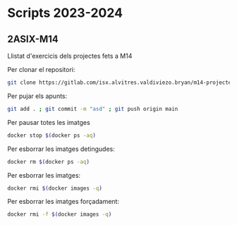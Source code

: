 # Scripts 2023-2024

## 2ASIX-M14

Llistat d'exercicis dels projectes fets a M14

Per clonar el repositori:
```bash
git clone https://gitlab.com/isx.alvitres.valdiviezo.bryan/m14-projectes.git
```

Per pujar els apunts:
```bash
git add . ; git commit -m "asd" ; git push origin main
```
Per pausar totes les imatges
```bash
docker stop $(docker ps -aq)
```
Per esborrar les imatges detingudes:
```bash
docker rm $(docker ps -aq)
```
Per esborrar les imatges:
```bash
docker rmi $(docker images -q)
```
Per esborrar les imatges forçadament:
```bash
docker rmi -f $(docker images -q)
```

